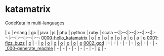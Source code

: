 # katamatrix
CodeKata in multi-languages

 | c | erlang | go | java | js | php | python | ruby | scala
--:|:--:|:--:|:--:|:--:|:--:|:--:|:--:|:--:|:--:
[0000-hello_katamatrix](https://github.com/hssh/katamatrix/tree/master/0000-hello_katamatrix) | [o](https://github.com/hssh/katamatrix/tree/master/0000-hello_katamatrix/c) | [o](https://github.com/hssh/katamatrix/tree/master/0000-hello_katamatrix/erlang) | [o](https://github.com/hssh/katamatrix/tree/master/0000-hello_katamatrix/go) | [o](https://github.com/hssh/katamatrix/tree/master/0000-hello_katamatrix/java) | [o](https://github.com/hssh/katamatrix/tree/master/0000-hello_katamatrix/js) | [o](https://github.com/hssh/katamatrix/tree/master/0000-hello_katamatrix/php) | [o](https://github.com/hssh/katamatrix/tree/master/0000-hello_katamatrix/python) | [o](https://github.com/hssh/katamatrix/tree/master/0000-hello_katamatrix/ruby) | [o](https://github.com/hssh/katamatrix/tree/master/0000-hello_katamatrix/scala)
[0001-fizz_buzz](https://github.com/hssh/katamatrix/tree/master/0001-fizz_buzz) | [o](https://github.com/hssh/katamatrix/tree/master/0001-fizz_buzz/c) | - | [o](https://github.com/hssh/katamatrix/tree/master/0001-fizz_buzz/go) | [o](https://github.com/hssh/katamatrix/tree/master/0001-fizz_buzz/java) | [o](https://github.com/hssh/katamatrix/tree/master/0001-fizz_buzz/js) | [o](https://github.com/hssh/katamatrix/tree/master/0001-fizz_buzz/php) | [o](https://github.com/hssh/katamatrix/tree/master/0001-fizz_buzz/python) | [o](https://github.com/hssh/katamatrix/tree/master/0001-fizz_buzz/ruby) | [o](https://github.com/hssh/katamatrix/tree/master/0001-fizz_buzz/scala)
[0002_gcd](https://github.com/hssh/katamatrix/tree/master/0002_gcd) | - | - | - | - | - | [o](https://github.com/hssh/katamatrix/tree/master/0002_gcd/php) | - | - | -
[_000-generate_readme](https://github.com/hssh/katamatrix/tree/master/_000-generate_readme) | - | - | - | - | - | - | - | [o](https://github.com/hssh/katamatrix/tree/master/_000-generate_readme/ruby) | -
